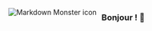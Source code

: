 <img src="https://www.silvertouchtech.co.uk/wp-content/uploads/2020/05/big-data-banner.jpg"
     alt="Markdown Monster icon"
     style="float: left; margin-right: 10px;" />

### Bonjour ! 👋



